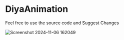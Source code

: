 # DiyaAnimation

Feel free to use the source code and Suggest Changes

![Screenshot 2024-11-06 162049](https://github.com/user-attachments/assets/d5e60b27-7284-41e0-ab22-0bdd110b1898)



